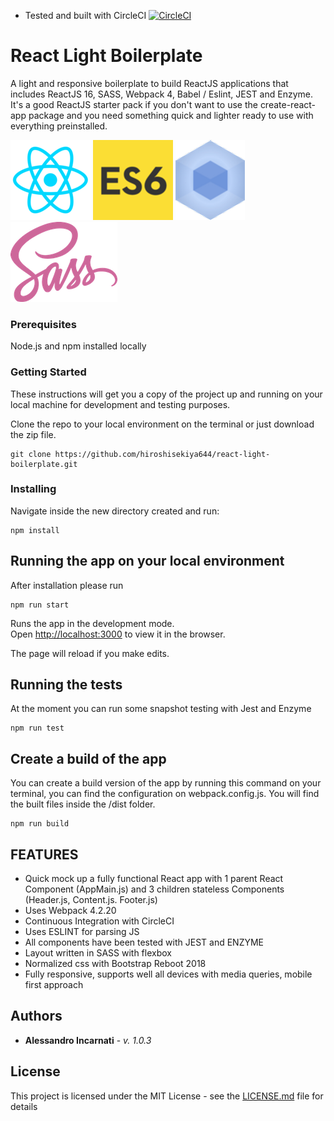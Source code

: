 - Tested and built with CircleCI  [![CircleCI](https://circleci.com/gh/AlexIncarnati/react-light-boilerplate.svg?style=svg)](https://circleci.com/gh/AlexIncarnati/react-light-boilerplate)

# React Light Boilerplate

A light and responsive boilerplate to build ReactJS applications that includes ReactJS 16, SASS, Webpack 4, Babel / Eslint, JEST and Enzyme.
It's a good ReactJS starter pack if you don't want to use the create-react-app package and you need something quick and lighter ready to use with everything preinstalled.

![React](https://github.com/AlexIncarnati/react-light-boilerplate/raw/master/images/react.png)    ![ES6](https://github.com/AlexIncarnati/react-light-boilerplate/raw/master/images/es6.png)  ![Webpack](https://github.com/AlexIncarnati/react-light-boilerplate/raw/master/images/webpack.png)    ![ES6](https://github.com/AlexIncarnati/react-light-boilerplate/raw/master/images/sass.png)

### Prerequisites

Node.js and npm installed locally

### Getting Started

These instructions will get you a copy of the project up and running on your local machine for development and testing purposes.

Clone the repo to your local environment on the terminal or just download the zip file.

```
git clone https://github.com/hiroshisekiya644/react-light-boilerplate.git
```

### Installing

Navigate inside the new directory created and run:

```
npm install
```

## Running the app on your local environment

After installation please run

```
npm run start
```

Runs the app in the development mode.<br>
Open [http://localhost:3000](http://localhost:3000) to view it in the browser.

The page will reload if you make edits.


## Running the tests

At the moment you can run some snapshot testing with Jest and Enzyme

```
npm run test
```

## Create a build of the app

You can create a build version of the app by running this command on your terminal, you can find the configuration on webpack.config.js. You will find the built files inside the /dist folder.

```
npm run build
```

## FEATURES

* Quick mock up a fully functional React app with 1 parent React Component (AppMain.js) and 3 children stateless Components (Header.js, Content.js. Footer.js)
* Uses Webpack 4.2.20
* Continuous Integration with CircleCI
* Uses ESLINT for parsing JS
* All components have been tested with JEST and ENZYME
* Layout written in SASS with flexbox
* Normalized css with Bootstrap Reboot 2018
* Fully responsive, supports well all devices with media queries, mobile first approach

## Authors

* **Alessandro Incarnati** - *v. 1.0.3*

## License

This project is licensed under the MIT License - see the [LICENSE.md](LICENSE.md) file for details
